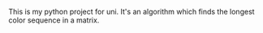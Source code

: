 This is my python project for uni. It's an algorithm which finds the longest color sequence in a matrix.
